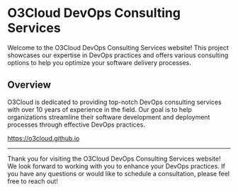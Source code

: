 # O3Cloud DevOps Consulting Services

Welcome to the O3Cloud DevOps Consulting Services website! This project showcases our expertise in DevOps practices and offers various consulting options to help you optimize your software delivery processes.

## Overview

O3Cloud is dedicated to providing top-notch DevOps consulting services with over 10 years of experience in the field. Our goal is to help organizations streamline their software development and deployment processes through effective DevOps practices.

https://o3cloud.github.io

---

Thank you for visiting the O3Cloud DevOps Consulting Services website! We look forward to working with you to enhance your DevOps practices. If you have any questions or would like to schedule a consultation, please feel free to reach out!